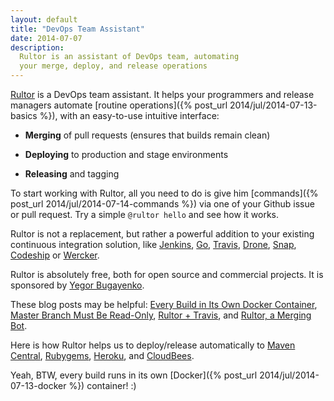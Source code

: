 ```yaml
---
layout: default
title: "DevOps Team Assistant"
date: 2014-07-07
description:
  Rultor is an assistant of DevOps team, automating
  your merge, deploy, and release operations
---
```


[Rultor](https://www.rultor.com) is a DevOps team assistant.
It helps your programmers and release managers automate
[routine operations]({% post_url 2014/jul/2014-07-13-basics %}),
with an easy-to-use intuitive interface:

 * **Merging** of pull requests (ensures that builds remain clean)

 * **Deploying** to production and stage environments

 * **Releasing** and tagging

To start working with Rultor, all you need to do
is give him [commands]({% post_url 2014/jul/2014-07-14-commands %})
via one of your Github issue or pull request.
Try a simple `@rultor hello` and see how it works.

Rultor is not a replacement, but rather a powerful addition
to your existing continuous integration solution, like
[Jenkins](http://jenkins-ci.org/),
[Go](http://www.thoughtworks.com/products/go-continuous-delivery),
[Travis](http://www.travis-ci.org),
[Drone](http://www.drone.io),
[Snap](http://www.snap-ci.io),
[Codeship](http://www.codeship.io) or
[Wercker](http://wercker.com/).

Rultor is absolutely free, both for open source and commercial projects.
It is sponsored by [Yegor Bugayenko](https://www.yegor256.com).

These blog posts may be helpful:
[Every Build in Its Own Docker Container](http://www.yegor256.com/2014/07/29/docker-in-rultor.html),
[Master Branch Must Be Read-Only](http://www.yegor256.com/2014/07/21/read-only-master-branch.html),
[Rultor + Travis](http://www.yegor256.com/2014/07/31/travis-and-rultor.html), and
[Rultor, a Merging Bot](http://www.yegor256.com/2014/07/24/rultor-automated-merging.html).

Here is how Rultor helps us to deploy/release automatically
to [Maven Central](http://www.yegor256.com/2014/08/19/how-to-release-to-maven-central.html),
[Rubygems](http://www.yegor256.com/2014/08/26/publish-to-rubygems.html),
[Heroku](http://www.yegor256.com/2014/09/13/deploying-to-heroku.html), and
[CloudBees](http://www.yegor256.com/2014/08/25/deploy-to-cloudbees.html).

Yeah, BTW, every build runs in its own
[Docker]({% post_url 2014/jul/2014-07-13-docker %})
container! :)
